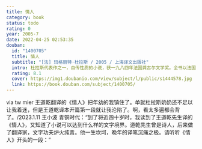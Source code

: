 ```yaml
---
title: 情人
category: book
status: todo
rating: 0
year: 2005-7
date: 2022-04-25 02:53:35
douban:
  id: "1400705"
  title: 情人
  subtitle: "[法] 玛格丽特·杜拉斯 / 2005 / 上海译文出版社"
  intro: 杜拉斯代表作之一，自传性质的小说，获一九八四年法国龚古尔文学奖。全书以法国殖民者在越南的生活为背景，描写贫穷的法国女孩与富有的中国少爷之间深沉而无望的爱情。
  rating: 8.1
  cover: https://img1.doubanio.com/view/subject/l/public/s1444578.jpg
  link: https://book.douban.com/subject/1400705/
---
```


via tw mier 王道乾翻译的《情人》把年幼的我镇住了。单就杜拉斯奶奶还不足以让我着迷，但是王道乾译本开篇第一段就让我沦陷了。啊，看太多遍都会背了。/2023.1.11 王小波 青铜时代：“到了将近四十岁时，我读到了王道乾先生译的《情人》，又知道了小说可以达到什么样的文字境界。道乾先生曾是诗人，后来做了翻译家，文字功夫炉火纯青。他一生坎坷，晚年的译笔沉痛之极。请听听《情人》开头的一段：”
